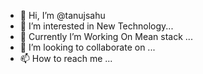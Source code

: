 - 👋 Hi, I’m @tanujsahu
- 👀 I’m interested in New Technology...
- 🌱 Currently I’m Working On Mean stack ...
- 💞️ I’m looking to collaborate on ...
- 📫 How to reach me ...

<!---
tanujsahu/tanujsahu is a ✨ special ✨ repository because its `README.md` (this file) appears on your GitHub profile.
You can click the Preview link to take a look at your changes.
--->
